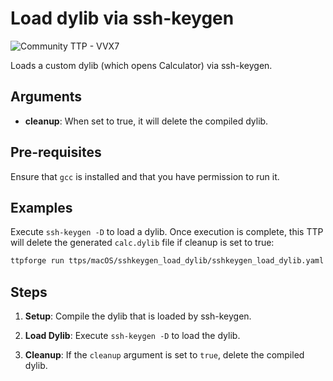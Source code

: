 # Load dylib via ssh-keygen

![Community TTP - VVX7](https://img.shields.io/badge/Community_TTP-green)

Loads a custom dylib (which opens Calculator) via ssh-keygen.

## Arguments

- **cleanup**: When set to true, it will delete the compiled dylib.

## Pre-requisites

Ensure that `gcc` is installed and that you have permission to run it.

## Examples

Execute `ssh-keygen -D` to load a dylib. Once execution is complete, 
this TTP will delete the generated `calc.dylib` file if cleanup is
set to true:

```bash
ttpforge run ttps/macOS/sshkeygen_load_dylib/sshkeygen_load_dylib.yaml
```

## Steps

1. **Setup**: Compile the dylib that is loaded by ssh-keygen.

1. **Load Dylib**: Execute `ssh-keygen -D` to load the dylib.

1. **Cleanup**: If the `cleanup` argument is set to `true`, delete the compiled dylib.

